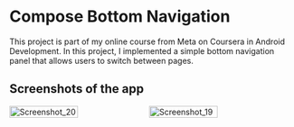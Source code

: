 # Compose Bottom Navigation
This project is part of my online course from Meta on Coursera in Android Development. In this project, I implemented a simple bottom navigation panel that allows users to switch between pages.
## Screenshots of the app
<div style="display: flex;">
<img width="49%" alt="Screenshot_20" src="https://user-images.githubusercontent.com/92806557/232556384-66033a06-5d0a-40a7-b7c9-c1d8fdb2c828.png">
<img width="49%" alt="Screenshot_19" src="https://user-images.githubusercontent.com/92806557/232556380-4017bf95-60f2-4d46-b7f0-f501b237a98a.png">
</div>
